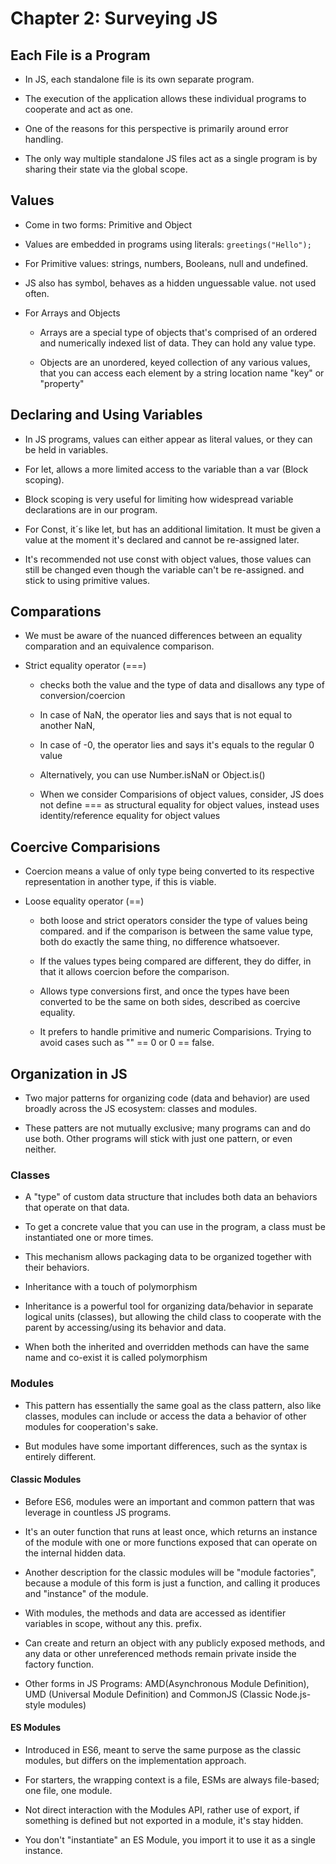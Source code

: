 # Chapter 2: Surveying JS 

  

## Each File is a Program 

  

- In JS, each standalone file is its own separate program. 

- The execution of the application allows these individual programs to cooperate and act as one. 

- One of the reasons for this perspective is primarily around error handling. 

- The only way multiple standalone JS files act as a single program is by sharing their state via the global scope. 

  

## Values 

- Come in two forms: Primitive and Object 

- Values are embedded in programs using literals: `greetings("Hello");` 

- For Primitive values: strings, numbers, Booleans, null and undefined. 

- JS also has symbol, behaves as a hidden unguessable value. not used often. 

- For Arrays and Objects 

    - Arrays are a special type of objects that's comprised of an ordered and numerically indexed list of data. They can hold any value type. 

    - Objects are an unordered, keyed collection of any various values, that you can access each element by a string location name "key" or "property" 

  

## Declaring and Using Variables 

- In JS programs, values can either appear as literal values, or they can be held in variables. 

- For let, allows a more limited access to the variable than a var (Block scoping). 

- Block scoping is very useful for limiting how widespread variable declarations are in our program. 

- For Const, it´s like let, but has an additional limitation. It must be given a value at the moment it's declared and cannot be re-assigned later. 

- It's recommended not use const with object values, those values can still be changed even though the variable can't be re-assigned. and stick to using primitive values. 

  

## Comparations 

- We must be aware of the nuanced differences between an equality comparation and an equivalence comparison. 

- Strict equality operator (===) 

    - checks both the value and the type of data and disallows any type of conversion/coercion 

    - In case of NaN, the operator lies and says that is not equal to another NaN, 

    - In case of -0, the operator lies and says it's equals to the regular 0 value 

    - Alternatively, you can use Number.isNaN or Object.is() 

    - When we consider Comparisions of object values, consider, JS does not define === as structural equality for object values, instead uses identity/reference equality for object values 

  

## Coercive Comparisions 

- Coercion means a value of only type being converted to its respective representation in another type, if this is viable. 

- Loose equality operator (==) 

    - both loose and strict operators consider the type of values being compared. and if the comparison is between the same value type, both do exactly the same thing, no difference whatsoever. 

    - If the values types being compared are different, they do differ, in that it allows coercion before the comparison. 

    - Allows type conversions first, and once the types have been converted to be the same on both sides, described as coercive equality. 

    - It prefers to handle primitive and numeric Comparisions. Trying to avoid cases such as "" == 0 or 0 == false. 

  

## Organization in JS 

- Two major patterns for organizing code (data and behavior) are used broadly across the JS ecosystem: classes and modules. 

- These patters are not mutually exclusive; many programs can and do use both. Other programs will stick with just one pattern, or even neither. 

### Classes 

- A "type" of custom data structure that includes both data an behaviors that operate on that data. 

- To get a concrete value that you can use in the program, a class must be instantiated one or more times. 

- This mechanism allows packaging data to be organized together with their behaviors. 

- Inheritance with a touch of polymorphism 

- Inheritance is a powerful tool for organizing data/behavior in separate logical units (classes), but allowing the child class to cooperate with the parent by accessing/using its behavior and data. 

- When both the inherited and overridden methods can have the same name and co-exist it is called polymorphism 

  

### Modules 

- This pattern has essentially the same goal as the class pattern, also like classes, modules can include or access the data a behavior of other modules for cooperation's sake. 

- But modules have some important differences, such as the syntax is entirely different. 

  

#### Classic Modules 

- Before ES6, modules were an important and common pattern that was leverage in countless JS programs. 

- It's an outer function that runs at least once, which returns an instance of the module with one or more functions exposed that can operate on the internal hidden data. 

- Another description for the classic modules will be "module factories", because a module of this form is just a function, and calling it produces and "instance" of the module. 

- With modules, the methods and data are accessed as identifier variables in scope, without any this. prefix. 

- Can create and return an object with any publicly exposed methods, and any data or other unreferenced methods remain private inside the factory function. 

- Other forms in JS Programs: AMD(Asynchronous Module Definition), UMD (Universal Module Definition) and CommonJS (Classic Node.js-style modules) 

  

#### ES Modules  

- Introduced in ES6, meant to serve the same purpose as the classic modules, but differs on the implementation approach. 

- For starters, the wrapping context is a file, ESMs are always file-based; one file, one module. 

- Not direct interaction with the Modules API, rather use of export, if something is defined but not exported in a module, it's stay hidden. 

- You don't "instantiate" an ES Module, you import it to use it as a single instance. 

             